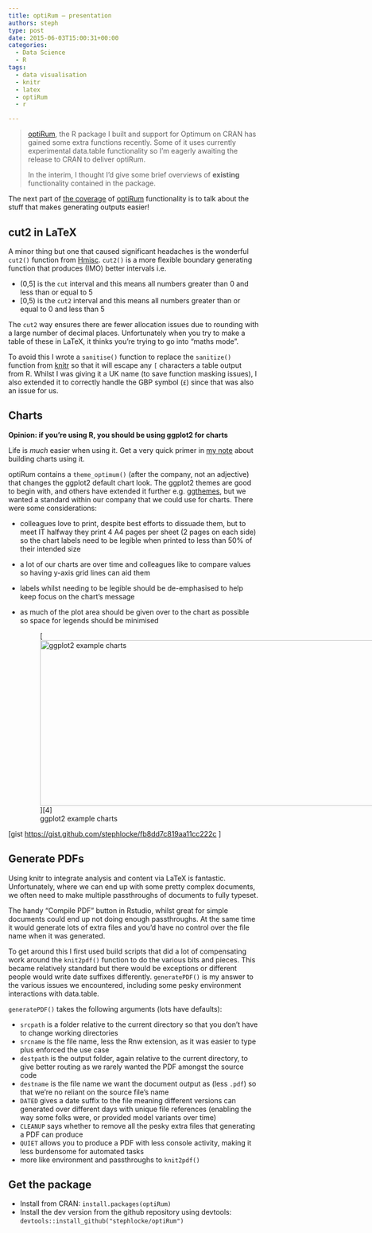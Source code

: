 ```yaml
---
title: optiRum – presentation
authors: steph
type: post
date: 2015-06-03T15:00:31+00:00
categories:
  - Data Science
  - R
tags:
  - data visualisation
  - knitr
  - latex
  - optiRum
  - r

---
```

> <a href="http://cran.r-project.org/web/packages/optiRum/" title="optiRum on CRAN" target="_blank">optiRum</a>, the R package I built and support for Optimum on CRAN has gained some extra functions recently. Some of it uses currently experimental data.table functionality so I&#8217;m eagerly awaiting the release to CRAN to deliver optiRum.
> 
> In the interim, I thought I&#8217;d give some brief overviews of **existing** functionality contained in the package. 

The next part of <a href="https://itsalocke.com/optirum-gini-like-a-wizard/" target="_blank">the coverage</a> of <a href="https://github.com/stephlocke/optiRum" target="_blank">optiRum</a> functionality is to talk about the stuff that makes generating outputs easier!
  
<!--more-->

## cut2 in LaTeX

A minor thing but one that caused significant headaches is the wonderful `cut2()` function from [Hmisc][1]. `cut2()` is a more flexible boundary generating function that produces (IMO) better intervals i.e.

  * (0,5] is the `cut` interval and this means all numbers greater than 0 and less than or equal to 5
  * [0,5) is the `cut2` interval and this means all numbers greater than or equal to 0 and less than 5

The `cut2` way ensures there are fewer allocation issues due to rounding with a large number of decimal places. Unfortunately when you try to make a table of these in LaTeX, it thinks you&#8217;re trying to go into &#8220;maths mode&#8221;.

To avoid this I wrote a `sanitise()` function to replace the `sanitize()` function from [knitr][2] so that it will escape any `[` characters a table output from R. Whilst I was giving it a UK name (to save function masking issues), I also extended it to correctly handle the GBP symbol (`£`) since that was also an issue for us.

## Charts

**Opinion: if you&#8217;re using R, you should be using ggplot2 for charts**
  
Life is _much_ easier when using it. Get a very quick primer in <a href="http://stephlocke.github.io/Rtraining/chartintro.html" target="_blank" title="Steph Locke explains gpplot2 basics">my note</a> about building charts using it.

optiRum contains a `theme_optimum()` (after the company, not an adjective) that changes the ggplot2 default chart look. The ggplot2 themes are good to begin with, and others have extended it further e.g. [ggthemes][3], but we wanted a standard within our company that we could use for charts. There were some considerations:

  * colleagues love to print, despite best efforts to dissuade them, but to meet IT halfway they print 4 A4 pages per sheet (2 pages on each side) so the chart labels need to be legible when printed to less than 50% of their intended size
  * a lot of our charts are over time and colleagues like to compare values so having y-axis grid lines can aid them
  * labels whilst needing to be legible should be de-emphasised to help keep focus on the chart&#8217;s message
  * as much of the plot area should be given over to the chart as possible so space for legends should be minimised
  
    <figure id="attachment_61325" style="width: 1000px" class="wp-caption alignnone">[<img src="../img/optimum_adk38b.png" alt="ggplot2 example charts" width="1000" height="333" class="size-full wp-image-61325" />][4]<figcaption class="wp-caption-text">ggplot2 example charts</figcaption></figure>

[gist https://gist.github.com/stephlocke/fb8dd7c819aa11cc222c ]

## Generate PDFs

Using knitr to integrate analysis and content via LaTeX is fantastic. Unfortunately, where we can end up with some pretty complex documents, we often need to make multiple passthroughs of documents to fully typeset.

The handy &#8220;Compile PDF&#8221; button in Rstudio, whilst great for simple documents could end up not doing enough passthroughs. At the same time it would generate lots of extra files and you&#8217;d have no control over the file name when it was generated.

To get around this I first used build scripts that did a lot of compensating work around the `knit2pdf()` function to do the various bits and pieces. This became relatively standard but there would be exceptions or different people would write date suffixes differently. `generatePDF()` is my answer to the various issues we encountered, including some pesky environment interactions with data.table.

`generatePDF()` takes the following arguments (lots have defaults):

  * `srcpath` is a folder relative to the current directory so that you don&#8217;t have to change working directories
  * `srcname` is the file name, less the Rnw extension, as it was easier to type plus enforced the use case
  * `destpath` is the output folder, again relative to the current directory, to give better routing as we rarely wanted the PDF amongst the source code
  * `destname` is the file name we want the document output as (less `.pdf`) so that we&#8217;re no reliant on the source file&#8217;s name
  * `DATED` gives a date suffix to the file meaning different versions can generated over different days with unique file references (enabling the way some folks were, or provided model variants over time)
  * `CLEANUP` says whether to remove all the pesky extra files that generating a PDF can produce
  * `QUIET` allows you to produce a PDF with less console activity, making it less burdensome for automated tasks
  * more like environment and passthroughs to `knit2pdf()`

## Get the package

  * Install from CRAN: `install.packages(optiRum)`
  * Install the dev version from the github repository using devtools: `devtools::install_github("stephlocke/optiRum")`

 [1]: http://cran.r-project.org/web/packages/Hmisc/index.html
 [2]: http://cran.r-project.org/web/packages/knitr/index.html
 [3]: http://cran.r-project.org/web/packages/ggthemes/index.html
 [4]: ../img/optimum_adk38b.png